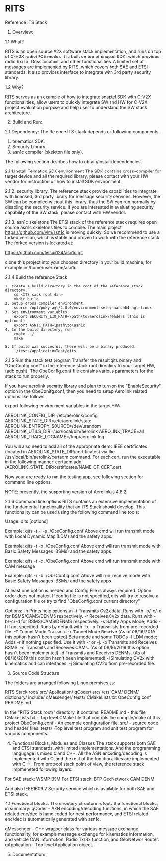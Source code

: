 # RITS
Reference ITS Stack

1. Overview:

1.1 What?

RITS is an open source V2X software stack implementation, and runs on top of C-V2X radio(PC5 mode).
It is built on top of snaptel SDK, which provides radio Rx/Tx, Gnss location, and other
functionalities. A limited set of messages are implemented by RITS, which covers both SAE and
ETSI standards. It also provides interface to integrate with 3rd party security library.

1.2 Why?

RITS serves as an example of how to integrate snaptel SDK with C-V2X functionalities, allow users to
quickly integrate SW and HW for C-V2X project evaluation purpose and help user to understand the SW
stack architecture.

2. Build and Run:

2.1 Dependency:
   The Rerence ITS stack depends on following components.
   1. telematics SDK.
   2. Security Library.
   3. asn1c compiler (skeleton file only).

The following section desribes how to obtain/install dependencies.

2.1.1.Install Telmatics SDK environment
The SDK contains cross-compiler for target device and all the required library,
please contact with your HW vendor for instruction on how to install SDK environment.

2.1.2. security library.
The reference stack provide capabilities to integrate with licensed, 3rd party library
for message security services. However, the SW can be compiled without this library,
thus the SW can run normally by disabling the security service. If you are interested
in evaluating security capability of the SW stack, please contact with HW vendor.

2.1.3. asn1c skeletons
The ETSI stack of the reference stack requires open source asn1c skeletons files
to compile. The main project https://github.com/vlm/asn1c is moving quickly. So
we recommend to use a forked version, which is stable and proven to work with the reference
stack. The forked version is lockated at:

https://github.com/leisun124/asn1c.git

clone this project into your choosen directory in your build machine, for
example in /home/username/asn1c


2.1.4 Build the reference Stack

	1. Create a build directory in the root of the reference stack directory.
		cd <ITS sack root dir>
		mkdir build
	2. Setup cross compiler environment.
		source /opt/poky-agl/4.0.0/environment-setup-aarch64-agl-linux
	3. Set environment variables.
		export SECURITY_LIB_PATH=\path\to\aerolink\headers (This is optional)
		export ASN1C_PATH=\path\to\asn1c
	4. In the build directory, run
		cmake ../
		make

	5. If build was succesful, there will be a binary produced:
		./tests/applicationTest/qits


2.1.5 Run the stack test program
Transfer the result qits binary and "ObeConfig.conf" in the reference stack root
directory to your target HW, (adb push). The ObeConfig.conf file contains various
parameters for the stack to run properly.

If you have aerolink security library and plan to turn on the "EnableSecurity" option
in the ObeConifg.conf, then you need to setup Aerolink related options like follows:

export following environment variables in the target HW:

AEROLINK_CONFIG_DIR=/etc/aerolink/config
AEROLINK_STATE_DIR=/etc/aerolink/state
AEROLINK_ENTROPY_SOURCE=/dev/urandom
AEROLINK_UTILS_DIR=/usr/local/bin/aerolink
AEROLINK_TRACE=all
AEROLINK_TRACE_LOGNAME=/tmp/aerolink.log

You will also need to add all of the appropriate demo IEEE certificates
(located in AEROLINK_STATE_DIR/certificates) via the
	/usr/local/bin/aerolink/certadm command.
For each cert, run the executable in the following manner:
certadm add /AEROLINK_STATE_DIR/certificates/NAME_OF_CERT.cert

Now your are ready to run the testing app, see following section for command
line options.

NOTE: presently, the supporting version of Aerolink is 4.8.2

2.1.6 Command line options
RITS contains an extensive implementation of the fundamental functionality that
an ITS Stack should develop. This functionality can be used using the following
command line tools:

Usage: qits [options] <ConfigFileRelativePath>

Example: qits -t -l -s ./ObeConfig.conf
Above cmd will run transmit mode with Local Dynamic Map (LDM) and the safety apps.

Example: qits -t -b ./ObeConfig.conf
Above cmd will run transmit mode with Basic Safety Messages (BSMs) and the safety apps.

Example: qits -t -c ./ObeConfig.conf
Above cmd will run transmit mode with CAM message

Example: qits -r -b ./ObeConfig.conf
Above will run: receive mode with Basic Safety Messages (BSMs) and the safety apps.

At least one option is needed and Config File is always required. Option order
does not matter. If config file is not specified, qits will try to resolve a
configuration file or try to find "ObeConfig.conf current directory"

Options:
-h Prints help options.\n
-t Transmits Cv2x data. Runs with -b/-c/-d for BSMS/CAMS/DENMS respectively.
-r Receives Cv2x data. Runs with -b/-c/-d for BSMS/CAMS/DENMS respectively.
-s Safety Apps Mode; Adds -l if not specified. Runs by default with -b.
-p <Pre-Recorded File Path> Transmists from pre-recorded file.
-T Tunnel Mode Transmit.
-x Tunnel Mode Receive (As of 08/16/2019 this option hasn't been tested) Beta mode and some TODOs
-l LDM mode; Adds -r if nothing specified. Use it with -r or -j.
-b Transmits and Receives BSMS.
-c Transmits and Receives CAMs. (As of 08/16/2019 this option hasn't been implemented)
-d Transmits and Receives DENMs. (As of 08/16/2019 this option hasn't been implemented)
-i <ip> <port> Simulating CV2x with kinematics and can interfaces.
-j <ip> <port> <re-Recorded File Path> Simulating CV2x from pre-recorded file.

3. Source Code Structure

The folders are arranged following Linux premises as:

RITS Stack root/
 src/
   Application/
   qCoder/
     src/
       /etsi
         CAM/
         DENM/
         dictionary/
      include/
    qMessenger/
    tests/
    CMakeLists.txt
    ObeConfig.conf
    README.md

In the "RITS Stack root/" directory, it contains:
README.md - this file
CMakeLists.txt - Top level CMake file that controls the compile/make of this project
ObeConfig.conf - An example configuration file.
src/ - source code and header files.
tests/  -Top level test program and unit test program for various components.

4. Functional Blocks, Modules and Classes
The stack supports both SAE and ETSI standards, with limited implementations.
And the programming langugage is mixed C and C++. All the ASN encoding/decoding
is implemented with C, and the rest of the functionalities are implemented with
C++. From protocol stack point of view, the reference stack impmeneted following
layers:

For SAE stack:
  WSMP
  BSM
For ETSI stack:
  BTP
  GeoNetwork
  CAM
  DENM

And also IEEE1609.2 Security service which is available for both SAE and ETSI stack.

4.1 Functional blocks.
The directory structure refects the functional blocks, in summary:
  qCoder - ASN encoding/decoding functions, in which the SAE related enc/dec
    is hand coded for best performance, and ETSI related enc/dec is
    automatically generated with asn1c.

  qMessenger - C++ wrapper class for various message exchange functionality,
    for example message exchange for kinematics information, and vehicle CAN
    information, Radio Tx/Rx function, and GeoNetwor Router.
  qApplication - Top level Application object.

5. Documentation:
